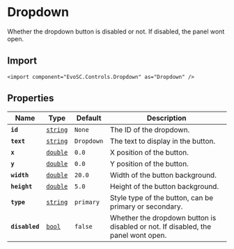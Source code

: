 # Dropdown
Whether the dropdown button is disabled or not. If disabled, the panel wont open.

## Import
```xml:no-line-numbers
<import component="EvoSC.Controls.Dropdown" as="Dropdown" />
```

## Properties
| Name | Type | Default | Description |
|------|------|---------|-------------|
| **`id`** | [`string`](#) | `None` | The ID of the dropdown. |
| **`text`** | [`string`](#) | `Dropdown` | The text to display in the button. |
| **`x`** | [`double`](#) | `0.0` | X position of the button. |
| **`y`** | [`double`](#) | `0.0` | Y position of the button. |
| **`width`** | [`double`](#) | `20.0` | Width of the button background. |
| **`height`** | [`double`](#) | `5.0` | Height of the button background. |
| **`type`** | [`string`](#) | `primary` | Style type of the button, can be primary or secondary. |
| **`disabled`** | [`bool`](#) | `false` | Whether the dropdown button is disabled or not. If disabled, the panel wont open. |

